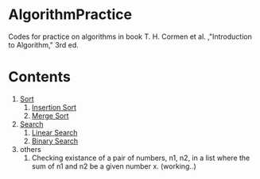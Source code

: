# AlgorithmPractice
Codes for practice on algorithms in book T. H. Cormen et al. ,"Introduction to Algorithm," 3rd ed.

# Contents
1. [Sort](https://github.com/QUOPA/AlgorithmPractice/blob/master/sort/)
    1. [Insertion Sort](https://github.com/QUOPA/AlgorithmPractice/blob/master/sort/myinsertsort.h)
    2. [Merge Sort](https://github.com/QUOPA/AlgorithmPractice/blob/master/sort/mymergesort.h)
2. [Search](https://github.com/QUOPA/AlgorithmPractice/blob/master/search/)
    1. [Linear Search](https://github.com/QUOPA/AlgorithmPractice/blob/master/search/mylinearsearch.h)
    2. [Binary Search](https://github.com/QUOPA/AlgorithmPractice/blob/master/search/mybinarysearch.h)
3. others
    1. Checking existance of a pair of numbers, n1, n2, in a list where the sum of n1 and n2 be a given number x. (working..)
